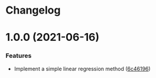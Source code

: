 # Changelog

<a name="1.0.0"></a>
# 1.0.0 (2021-06-16)

### Features

* Implement a simple linear regression method ([6c46196](https://github.com/Pptongo/linear-regression-js/commit/6c46196))
